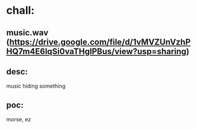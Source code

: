 # chall:
## music.wav (https://drive.google.com/file/d/1vMVZUnVzhPHQ7m4E6lqSi0vaTHglPBus/view?usp=sharing)

## desc:
music hiding something

## poc:
morse, ez
